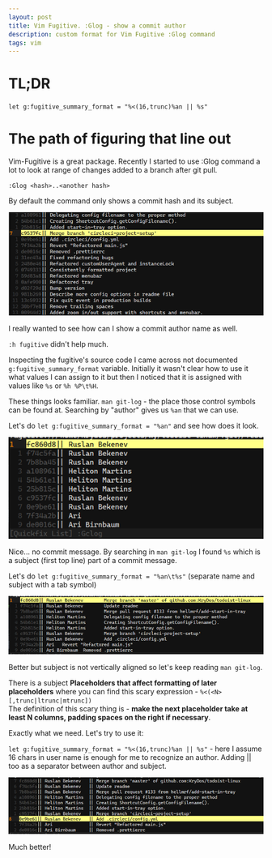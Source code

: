 ```yaml
---
layout: post
title: Vim Fugitive. :Glog - show a commit author
description: custom format for Vim Fugitive :Glog command
tags: vim
---
```


TL;DR
====

`let g:fugitive_summary_format = "%<(16,trunc)%an || %s"`

The path of figuring that line out
====

Vim-Fugitive is a great package. Recently I started to use :Glog command a lot to look at range of changes added to a branch after git pull.

```
:Glog <hash>..<another hash>
```

By default the command only shows a commit hash and its subject.

<a target="_blank" href="/assets/img/vim-fugitive-default-glog.png"><img alt="vm screenshot" src="/assets/img/vim-fugitive-default-glog.png" width="600px"/></a>

I really wanted to see how can I show a commit author name as well.

`:h fugitive` didn't help much.

Inspecting the fugitive's source code I came across not documented `g:fugitive_summary_format` variable.
Initially it wasn't clear how to use it what values I can assign to it but then I noticed that it is assigned with values like `%s` or `%h %P\t%H`.

These things looks familiar. `man git-log` - the place those control symbols can be found at.
Searching by "author" gives us `%an` that we can use.

Let's do `let g:fugitive_summary_format = "%an"` and see how does it look.

<a target="_blank" href="/assets/img/vim-fugitive-author-only.png"><img alt="vm screenshot" src="/assets/img/vim-fugitive-author-only.png" width="600px"/></a>


Nice... no commit message. By searching in `man git-log` I found `%s` which is a subject (first top line) part of a commit message.

Let's do `let g:fugitive_summary_format = "%an\t%s"`  (separate name and subject with a tab symbol)

<a target="_blank" href="/assets/img/vim-fugitive-author-subject-no-aligned.png"><img alt="vm screenshot" src="/assets/img/vim-fugitive-author-subject-no-aligned.png" width="600px"/></a>


Better but subject is not vertically aligned so let's keep reading `man git-log`.

There is a subject **Placeholders that affect formatting of later placeholders** where you can find this scary expression - `%<(<N>[,trunc|ltrunc|mtrunc])`<br/>
The definition of this scary thing is - **make the next placeholder take at least N columns, padding spaces on the right if necessary**.

Exactly what we need.
Let's try to use it:

`let g:fugitive_summary_format = "%<(16,trunc)%an || %s"` - here I assume 16 chars in user name is enough for me to recognize an author.
Adding || too as a separator between author and subject.


<a target="_blank" href="/assets/img/vim-fugitive-author-subject-aligned.png"><img alt="vm screenshot" src="/assets/img/vim-fugitive-author-subject-aligned.png" width="600px"/></a>


Much better!
